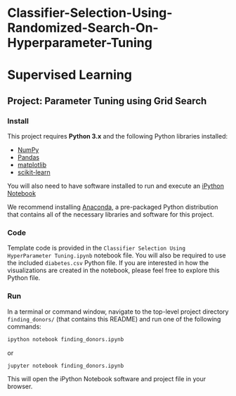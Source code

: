 # Classifier-Selection-Using-Randomized-Search-On-Hyperparameter-Tuning
# Supervised Learning
## Project: Parameter Tuning using Grid Search 

### Install

This project requires **Python 3.x** and the following Python libraries installed:

- [NumPy](http://www.numpy.org/)
- [Pandas](http://pandas.pydata.org)
- [matplotlib](http://matplotlib.org/)
- [scikit-learn](http://scikit-learn.org/stable/)

You will also need to have software installed to run and execute an [iPython Notebook](http://ipython.org/notebook.html)

We recommend installing [Anaconda](https://www.continuum.io/downloads), a pre-packaged Python distribution that contains all of the necessary libraries and software for this project.

### Code

Template code is provided in the `Classifier Selection Using HyperParameter Tuning.ipynb` notebook file. You will also be required to use the included `diabetes.csv` Python file. If you are interested in how the visualizations are created in the notebook, please feel free to explore this Python file.

### Run

In a terminal or command window, navigate to the top-level project directory `finding_donors/` (that contains this README) and run one of the following commands:

```bash
ipython notebook finding_donors.ipynb
```  
or
```bash
jupyter notebook finding_donors.ipynb
```

This will open the iPython Notebook software and project file in your browser.

